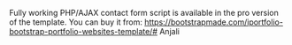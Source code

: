 Fully working PHP/AJAX contact form script is available in the pro version of the template.
You can buy it from: https://bootstrapmade.com/iportfolio-bootstrap-portfolio-websites-template/# Anjali
